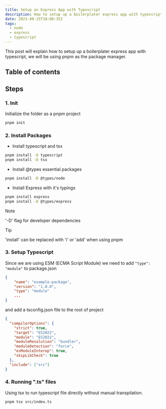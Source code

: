 ```yaml
---
title: Setup an Express App with Typescript
description: How to setup up a boilerplater express app with typescript
date: 2023-09-15T10:00:35Z
tags:
  - node
  - express
  - typescript
---
```


This post will explain how to setup up a boilerplater express app with typescript, we will be using pnpm as the package manager.

## Table of contents

## Steps

### 1. Init

Initialize the folder as a pnpm project

```bash frame="none"
pnpm init
```

### 2. Install Packages

- Install typescript and tsx

```bash frame="none"
pnpm install -D typescript
pnpm install -D tsx
```

- Install @types essential packages

```bash frame="none"
pnpm install -D @types/node
```

- Install Express with it's typings

```bash frame="none"
pnpm install express
pnpm install -D @types/express
```

> [!note]
> '-D' flag for developer dependencies

> [!tip]
> 'install' can be replaced with 'i' or 'add' when using pnpm

### 3. Setup Typescript

Since we are using ESM (ECMA Script Module) we need to add `"type": "module"` to package.json

```json title="package.json" {4}
{
	"name": "example-package",
	"version": "1.0.0",
	"type": "module"
	...
}
```

and add a tsconfig.json file to the root of project

```json title="tsconfig.json"
{
  "compilerOptions": {
    "strict": true,
    "target": "ES2022",
    "module": "ES2022",
    "moduleResolution": "bundler",
    "moduleDetection": "force",
    "esModuleInterop": true,
    "skipLibCheck": true
  },
  "include": ["src"]
}
```

### 4. Running ".ts" files

Using tsx to run typescript file directly without manual transpilation.

```bash frame="none"
pnpm tsx src/index.ts
```
